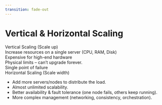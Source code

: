 ```yaml
---
transition: fade-out
---
```


# Vertical & Horizontal Scaling
<div grid grid-cols-2 gap-2 h-75>

<v-clicks>

  <div border="2 solid black/5" rounded-lg overflow-hidden bg="black/5" backdrop-blur-sm h-full>
    <div flex items-center bg="white/10" backdrop-blur px-3 py-2 rounded-md>
      <div i-carbon:Fit-to-height text-amber-300 text-sm mr-2 />
      <div font-semibold>
          Vertical Scaling (Scale up)
      </div>
    </div>
    <div px-4 py-3>
      <div flex flex-col gap-3>
        <div>
          <div text-sm font-medium>Increase resources on a single server (CPU, RAM, Disk)</div>
          <div text-xs opacity-70>Expensive for high-end hardware</div>
        </div>
        <div>
          <div text-sm font-medium>Physical limits – can’t upgrade forever.</div>
        </div>
        <div>
          <div text-sm font-medium>Single point of failure</div>
        </div>
      </div>
    </div>
  </div>

  <div border="2 solid black/5" rounded-lg overflow-hidden bg="black/5" backdrop-blur-sm h-full>
    <div flex items-center bg="white/10" backdrop-blur px-3 py-2 rounded-md>
      <div i-carbon:Fit-to-width text-amber-300 text-sm mr-2 />
      <div font-semibold>
        Horizontal Scaling (Scale width)
      </div>
    </div>
    <div px-4 py-3>
      <div flex flex-col gap-3>
        <ul>
          <li text-sm font-medium>Add more servers/nodes to distribute the load.</li>
          <li text-sm font-medium>Almost unlimited scalability.</li>
          <li text-sm font-medium>Better availability & fault tolerance (one node fails, others keep running).</li>
          <li text-sm font-medium>More complex management (networking, consistency, orchestration).</li>
        </ul>
      </div>
    </div>
  </div>

</v-clicks>

</div>